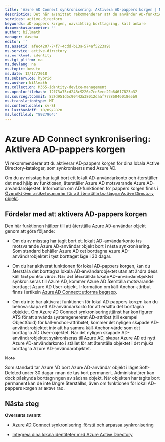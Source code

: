 ```yaml
---
title: 'Azure AD Connect synkronisering: Aktivera AD-pappers korgen | Microsoft Docs'
description: Det här avsnittet rekommenderar att du använder AD-funktionen för pappers korgen med Azure AD Connect.
services: active-directory
keywords: AD-pappers korgen, oavsiktlig borttagning, käll ankare
documentationcenter: ''
author: billmath
manager: daveba
editor: ''
ms.assetid: afec4207-74f7-4cdd-b13a-574af5223a90
ms.service: active-directory
ms.workload: identity
ms.tgt_pltfrm: na
ms.devlang: na
ms.topic: how-to
ms.date: 12/17/2018
ms.subservice: hybrid
ms.author: billmath
ms.collection: M365-identity-device-management
ms.openlocfilehash: 12073a75cd248c9226c7ce5ecc21b64617823b32
ms.sourcegitcommit: 829d951d5c90442a38012daaf77e86046018e5b9
ms.translationtype: MT
ms.contentlocale: sv-SE
ms.lasthandoff: 10/09/2020
ms.locfileid: "89279643"
---
```

# <a name="azure-ad-connect-sync-enable-ad-recycle-bin"></a>Azure AD Connect synkronisering: Aktivera AD-pappers korgen
Vi rekommenderar att du aktiverar AD-pappers korgen för dina lokala Active Directory-kataloger, som synkroniseras med Azure AD. 

Om du av misstag har tagit bort ett lokalt AD-användarkonto och återställer det med hjälp av funktionen, återställer Azure AD motsvarande Azure AD-användarobjektet.  Information om AD-funktionen för pappers korgen finns i [Översikt över artikel scenarier för att återställa borttagna Active Directory objekt](/previous-versions/windows/it-pro/windows-server-2008-R2-and-2008/dd379542(v=ws.10)).

## <a name="benefits-of-enabling-the-ad-recycle-bin"></a>Fördelar med att aktivera AD-pappers korgen
Den här funktionen hjälper till att återställa Azure AD-användar objekt genom att göra följande:

* Om du av misstag har tagit bort ett lokalt AD-användarkonto tas motsvarande Azure AD-användar objekt bort i nästa synkronisering. Som standard behåller Azure AD det borttagna Azure AD-användarobjektet i tyst borttaget läge i 30 dagar.

* Om du har aktiverat funktionen för lokal AD-pappers korgen, kan du återställa det borttagna lokala AD-användarobjektet utan att ändra dess käll fäst punkts värde. När det återställda lokala AD-användarobjektet synkroniseras till Azure AD, kommer Azure AD återställa motsvarande borttaget Azure AD User-objekt. Information om käll-Anchor-attribut finns i artikeln [Azure AD Connect: utforma begrepp](./plan-connect-design-concepts.md#sourceanchor).

* Om du inte har aktiverat funktionen för lokal AD-pappers korgen kan du behöva skapa ett AD-användarkonto för att ersätta det borttagna objektet. Om Azure AD Connect synkroniseringstjänst har kon figurer ATS för att använda systemgenererat AD-attribut (till exempel ObjectGuid) för käll-Anchor-attributet, kommer det nyligen skapade AD-användarobjektet inte att ha samma käll-Anchor-värde som det borttagna AD User-objektet. När det nyligen skapade AD-användarobjektet synkroniseras till Azure AD, skapar Azure AD ett nytt Azure AD-användarkonto i stället för att återställa objektet i det mjuka borttagna Azure AD-användarobjektet.

> [!NOTE]
> Som standard tar Azure AD bort Azure AD-användar objekt i läget Soft-Deleted under 30 dagar innan de tas bort permanent. Administratörer kan dock påskynda borttagningen av sådana objekt. När objekten har tagits bort permanent kan de inte längre återställas, även om funktionen för lokal AD-pappers korgen är aktive rad.

## <a name="next-steps"></a>Nästa steg
**Översikts avsnitt**

* [Azure AD Connect synkronisering: förstå och anpassa synkronisering](how-to-connect-sync-whatis.md)

* [Integrera dina lokala identiteter med Azure Active Directory](whatis-hybrid-identity.md)